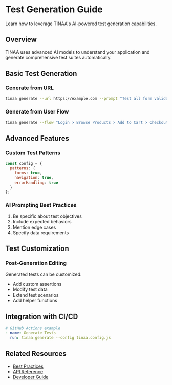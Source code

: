 # Test Generation Guide

Learn how to leverage TINAA's AI-powered test generation capabilities.

## Overview

TINAA uses advanced AI models to understand your application and generate comprehensive test suites automatically.

## Basic Test Generation

### Generate from URL

```bash
tinaa generate --url https://example.com --prompt "Test all form validations"
```

### Generate from User Flow

```bash
tinaa generate --flow "Login > Browse Products > Add to Cart > Checkout"
```

## Advanced Features

### Custom Test Patterns

```javascript
const config = {
  patterns: {
    forms: true,
    navigation: true,
    errorHandling: true
  }
};
```

### AI Prompting Best Practices

1. Be specific about test objectives
2. Include expected behaviors
3. Mention edge cases
4. Specify data requirements

## Test Customization

### Post-Generation Editing

Generated tests can be customized:
- Add custom assertions
- Modify test data
- Extend test scenarios
- Add helper functions

## Integration with CI/CD

```yaml
# GitHub Actions example
- name: Generate Tests
  run: tinaa generate --config tinaa.config.js
```

## Related Resources

- [Best Practices](best-practices.md)
- [API Reference](../API.md)
- [Developer Guide](../DEVELOPER_GUIDE.md)